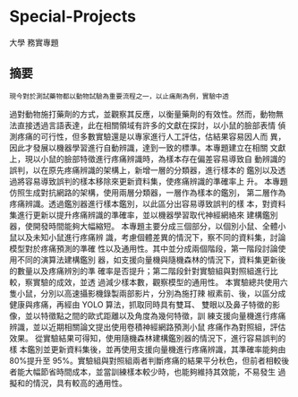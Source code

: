 # Special-Projects
大學 務實專題

摘要
--

    現今對於測試藥物都以動物試驗為重要流程之一，以止痛劑為例，實驗中透
過對動物施打藥劑的方式，並觀察其反應，以衡量藥劑的有效性。然而，動物無
法直接透過言語表達，此在相關領域有許多的文獻在探討，以小鼠的臉部表情
偵測疼痛的可行性，但多數實驗還是以專家進行人工評估，估結果容易因人而
異，因此才發展以機器學習進行自動辨識，達到一致的標準。本專題建立在相關
文獻上，現以小鼠的臉部特徵進行疼痛辨識時，為樣本存在偏差容易導致自
動辨識的誤判，以在原先疼痛辨識的架構上，新增一層的分類器，進行樣本的
鑑別以及透過將容易導致誤判的樣本移除來更新資料集，使疼痛辨識的準確率上
升。
    本專題仿照生成對抗網路的架構，使用兩層分類器，一層作為樣本的鑑別，
第二層作為疼痛辨識。透過鑑別器進行樣本鑑別，以此區分出容易導致誤判的樣
本，對資料集進行更新以提升疼痛辨識的準確率，並以機器學習取代神經網絡來
建構鑑別器，使開發時間能夠大幅縮短。
本專題主要分成三個部分，以個別小鼠、全體小鼠以及未知小鼠進行疼痛辨
識，考慮個體差異的情況下，察不同的資料集，討論模型對於疼痛預測的準確
性以及通用性。其中並分成兩個階段，第一階段討論使用不同的演算法建構鑑別
器，如支援向量機與隨機森林的情況下，資料集更新後的數量以及疼痛辨別的準
確率是否提升；第二階段針對實驗組與對照組進行比較，察實驗的成效，並透
過減少樣本數，觀察模型的通用性。
    本實驗總共使用六隻小鼠，分別以高速攝影機錄製兩部影片，分別為施打辣
椒素前、後，以區分成健康與疼痛，再經由 YOLO 算法，抓取同時具有雙耳、
雙眼以及鼻子特徵的影像，並以特徵點之間的歐式距離以及角度為幾何特徵，訓
練支援向量機進行疼痛辨識，並以近期相關論文提出使用卷積神經網路預測小鼠
疼痛作為對照組，評估效果。
    從實驗結果可得知，使用隨機森林建構鑑別器的情況下，進行容易誤判的樣
本鑑別並更新資料集後，並再使用支援向量機進行疼痛辨識，其準確率能夠由
80%提升至 95%。實驗組與對照組兩者判斷疼痛的結果平分秋色，但前者相較後
者能大幅節省時間成本，並當訓練樣本較少時，也能夠維持其效能，不易發生
過擬和的情況，具有較高的通用性。

